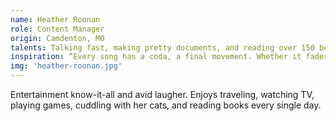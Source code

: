 ```yaml
---
name: Heather Roonan
role: Content Manager
origin: Camdenton, MO
talents: Talking fast, making pretty documents, and reading over 150 books a year.
inspiration: “Every song has a coda, a final movement. Whether it fades out or crashes away. Every song ends. Is that any reason not to enjoy the music?” – One Tree Hill
img: 'heather-roonan.jpg'
---
```

Entertainment know-it-all and avid laugher. Enjoys traveling, watching TV, playing games, cuddling with her cats, and reading books every single day.